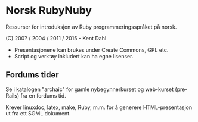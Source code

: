 # Norsk RubyNuby

Ressurser for introduksjon av Ruby programmeringsspråket på norsk.

(C) 200? / 2004 / 2011 / 2015 - Kent Dahl <kentda AT pvv DOT org>

- Presentasjonene kan brukes under Create Commons, GPL etc.
- Script og verktøy inkludert kan ha egne lisenser.


## Fordums tider

Se i katalogen "archaic" for gamle nybegynnerkurset og web-kurset (pre-Rails) fra en fordums tid.

Krever linuxdoc, latex, make, Ruby, m.m. for å generere HTML-presentasjon ut fra ett SGML dokument.

